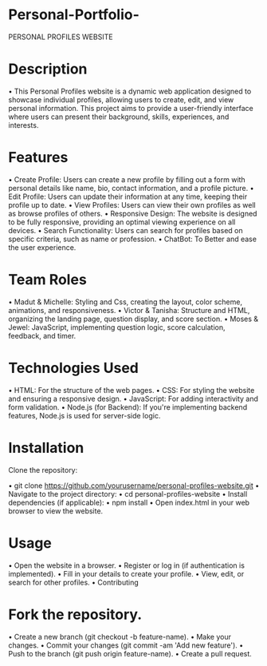 # Personal-Portfolio- 
PERSONAL PROFILES WEBSITE

# Description

•  This Personal Profiles website is a dynamic web application designed to showcase individual profiles, allowing users to create, edit, and view personal information. This project aims to provide a user-friendly interface where users can present their background, skills, experiences, and interests.

# Features

•  Create Profile: Users can create a new profile by filling out a form with personal details like name, bio, contact information, and a profile picture.
•  Edit Profile: Users can update their information at any time, keeping their profile up to date.
•  View Profiles: Users can view their own profiles as well as browse profiles of others.
•  Responsive Design: The website is designed to be fully responsive, providing an optimal viewing experience on all devices.
•  Search Functionality: Users can search for profiles based on specific criteria, such as name or profession.
•  ChatBot: To Better and ease the user experience. 

# Team Roles 
•   Madut & Michelle: Styling and Css, creating the layout, color scheme, animations, and responsiveness.
•   Victor & Tanisha: Structure and HTML, organizing the landing page, question display, and score section.
•	  Moses & Jewel: JavaScript, implementing question logic, score calculation, feedback, and timer.


# Technologies Used

•  HTML: For the structure of the web pages.
•  CSS: For styling the website and ensuring a responsive design.
•  JavaScript: For adding interactivity and form validation.
•  Node.js (for Backend): If you're implementing backend features, Node.js is used for server-side logic.


# Installation

Clone the repository:

•  git clone https://github.com/yourusername/personal-profiles-website.git
•  Navigate to the project directory:
•  cd personal-profiles-website
•  Install dependencies (if applicable):
•  npm install
•  Open index.html in your web browser to view the website.

# Usage
•  Open the website in a browser.
•  Register or log in (if authentication is implemented).
•  Fill in your details to create your profile.
•  View, edit, or search for other profiles.
•  Contributing

# Fork the repository.
•  Create a new branch (git checkout -b feature-name).
•  Make your changes.
•  Commit your changes (git commit -am 'Add new feature').
•  Push to the branch (git push origin feature-name).
•  Create a pull request.


